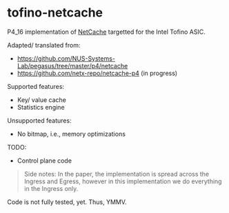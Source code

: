 # tofino-netcache

P4_16 implementation of [NetCache](https://dl.acm.org/doi/pdf/10.1145/3132747.3132764) targetted for the Intel Tofino ASIC. 

Adapted/ translated from:
- https://github.com/NUS-Systems-Lab/pegasus/tree/master/p4/netcache
- https://github.com/netx-repo/netcache-p4 (in progress)

Supported features:
- Key/ value cache
- Statistics engine

Unsupported features:
- No bitmap, i.e., memory optimizations

TODO:
- Control plane code

> Side notes: 
In the paper, the implementation is spread across the Ingress and Egress, however in this implementation we do everything in the Ingress only.

Code is not fully tested, yet. Thus, YMMV.